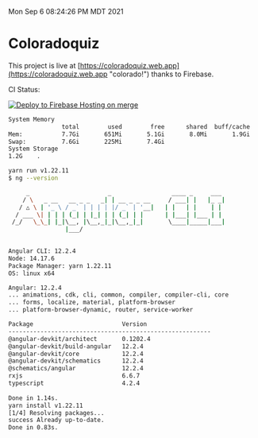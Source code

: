 Mon Sep  6 08:24:26 PM MDT 2021

# Coloradoquiz


This project is live at [https://coloradoquiz.web.app](https://coloradoquiz.web.app "colorado!") thanks to Firebase.

CI Status: 

[![Deploy to Firebase Hosting on merge](https://github.com/teamkushal/coloradoquiz/actions/workflows/firebase-hosting-merge.yml/badge.svg)](https://github.com/teamkushal/coloradoquiz/actions/workflows/firebase-hosting-merge.yml)

```bash
System Memory
               total        used        free      shared  buff/cache   available
Mem:           7.7Gi       651Mi       5.1Gi       8.0Mi       1.9Gi       6.7Gi
Swap:          7.6Gi       225Mi       7.4Gi
System Storage
1.2G	.
```
```bash
yarn run v1.22.11
$ ng --version

     _                      _                 ____ _     ___
    / \   _ __   __ _ _   _| | __ _ _ __     / ___| |   |_ _|
   / △ \ | '_ \ / _` | | | | |/ _` | '__|   | |   | |    | |
  / ___ \| | | | (_| | |_| | | (_| | |      | |___| |___ | |
 /_/   \_\_| |_|\__, |\__,_|_|\__,_|_|       \____|_____|___|
                |___/
    

Angular CLI: 12.2.4
Node: 14.17.6
Package Manager: yarn 1.22.11
OS: linux x64

Angular: 12.2.4
... animations, cdk, cli, common, compiler, compiler-cli, core
... forms, localize, material, platform-browser
... platform-browser-dynamic, router, service-worker

Package                         Version
---------------------------------------------------------
@angular-devkit/architect       0.1202.4
@angular-devkit/build-angular   12.2.4
@angular-devkit/core            12.2.4
@angular-devkit/schematics      12.2.4
@schematics/angular             12.2.4
rxjs                            6.6.7
typescript                      4.2.4
    
Done in 1.14s.
yarn install v1.22.11
[1/4] Resolving packages...
success Already up-to-date.
Done in 0.83s.
```
